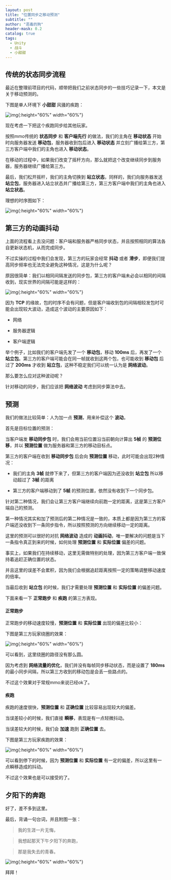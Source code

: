 ```yaml
---
layout: post
title: "位置同步之移动预测"
subtitle: ""
author: "恶毒的狗"
header-mask: 0.2
catalog: true
tags:
  - Unity
  - 战斗
  - 小甜甜
---
```


## 传统的状态同步流程

最近在整理前项目的代码，顺带把我们之前状态同步的一些技巧记录一下，本文是关于移动预测的。

下图是单人环境下 **小甜甜** 风骚的疾跑：

![img](/img/move-predict/screenshot1.gif){:height="60%" width="60%"}

现在考虑一下把这个疾跑同步给其他玩家。

按照mmo传统的 **状态同步** 和 **客户端先行** 的做法，我们的主角在 **移动状态** 开始时向服务器发送 **移动包**，服务器收到包后进入 **移动状态** 并立刻广播给第三方，第三方客户端中我们的主角也进入 **移动状态**。

在移动的过程中，如果我们改变了摇杆方向，那么就把这个改变继续同步到服务器，服务器继续广播给第三方。

最后，我们松开摇杆，我们的主角切换到 **站立状态**，同样的，我们向服务器发送 **站立包**，服务器进入站立状态并广播给第三方，第三方客户端中我们的主角也进入 **站立状态**。

理想的时序图如下：

![img](/img/move-predict/screenshot2.png){:height="60%" width="60%"}

## 第三方的动画抖动

上面的流程看上去没问题：客户端和服务器严格同步状态，并且按照相同的算法各自更新状态机，从而完成同步。

不过实操的过程中我们会发现，第三方的玩家会经常 **抖动** 或者 **滑步**，即便我们提高同步频率也无法完全避免这种情况，这是为什么呢？

原因很简单：我们以相同间隔发送的同步包，第三方的客户端未必会以相同的间隔收到，现实世界的间隔可能是这样的：

![img](/img/move-predict/screenshot3.png){:height="60%" width="60%"}

因为 **TCP** 的缘故，包的时序不会有问题，但是客户端收到包的间隔相较发包时可能会出现较大波动，造成这个波动的主要原因如下：

+ 网络

+ 服务器逻辑

+ 客户端逻辑

举个例子，比如我们的客户端先发了一个 **移动包**，移动 **100ms** 后，再发了一个 **站立包**。第三方的客户端可能会在同一帧就收到这两个包，也可能收到 **移动包** 后过了 **200ms** 才收到 **站立包**，这种不稳定我们可以统一认为是 **网络波动**。

那么要怎么应对这种波动呢？

针对移动的同步，我们应该把 **网络波动** 考虑到同步算法中去。

## 预测

我们的做法比较简单：人为加一点 **预测**，用来补偿这个 **波动**。

首先是目标位置的预测：

当客户端发 **移动同步包** 时，我们会用当前位置沿当前朝向计算出 **5帧** 的 **预测位移**，并以 **预测位置** 做为服务器和第三方的移动目标点。

第三方的客户端在收到 **移动同步包** 后会向 **预测位置** 移动，此时可能会出现2种情况：

+ 我们的主角 **3帧** 就停下来了，但第三方的客户端因为还没收到 **站立包** 所以移动超过了 **3帧** 的距离

+ 第三方的客户端移动到了 **5帧** 的预测位置，依然没有收到下一个同步包。

针对第二种情况，我们会让第三方客户端继续向前跑一定的距离，这是第三方客户端自己的预测。

第一种情况其实和加了预测后的第二种情况是一致的，本质上都是因为第三方的客户端还没收到下一条同步指令，所以按照预测的方向继续移动一定的距离。

这里的预测可以很好的对抗 **网络波动** 造成的 **动画抖动**，唯一要解决的问题是当下一条指令真正到来的时候，如何处理 **预测位置** 和 **实际位置** 偏差的问题。

事实上，如果我们在持续移动，这里无需做特别的处理，因为第三方客户端一致保持着追赶正确位置的状态。

并且这里的误差不会累积，因为我们会根据追赶距离按照一定的策略调整移动速度的倍率。

当最后收到 **站立包** 的时候，我们才需要处理 **预测位置** 和 **实际位置** 的偏差问题。

下面来看一下 **正常跑步** 和 **疾跑** 的第三方表现。 

#### 正常跑步

正常跑步的移动速度较慢，**预测位置** 和 **实际位置** 出现的偏差比较小：

下图是第三方玩家绕圈的效果：

![img](/img/move-predict/screenshot4.gif){:height="60%" width="60%"}

可以看到，这里绕圈的路径没有那么圆。

因为考虑到 **网络流量的优化**，我们并没有每帧同步移动状态，而是设置了 **180ms** 的最小同步间隔，所以第三方收到的移动包是会丢一些路点的。

不过这个效果对于常规mmo来说已经ok了。

#### 疾跑

疾跑的速度很快，**预测位置** 和 **正确位置** 比较容易出现较大的偏差。

当误差较小的时候，我们直接 **瞬移**，表现是有一点轻微抖动。

当误差较大的时候，我们会 **加速** 跑到 **正确位置** 去。

下图是第三方玩家疾跑的效果：

![img](/img/move-predict/screenshot5.gif){:height="60%" width="60%"}

可以看到停下的时候，因为 **预测位置** 和 **实际位置** 有一定的偏差，所以这里有一点瞬移造成的抖动。

不过这个效果也是可以接受的了。

## 夕阳下的奔跑

好了，差不多到这里。

最后，背诵一句台词，并且附图一张：

> 我的生涯一片无悔，

> 我想起那天下午夕阳下的奔跑，

> 那是我失去的青春。

![img](/img/move-predict/screenshot6.gif){:height="60%" width="60%"}

拜拜！














